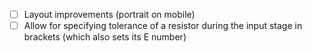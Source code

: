 - [ ] Layout improvements (portrait on mobile)
- [ ] Allow for specifying tolerance of a resistor during the input stage in brackets (which also sets its E number)
